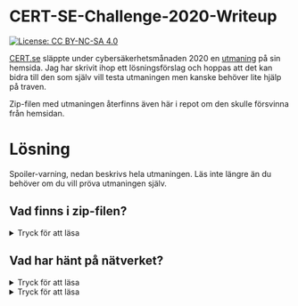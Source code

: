 # CERT-SE-Challenge-2020-Writeup
[![License: CC BY-NC-SA 4.0](https://img.shields.io/badge/License-CC%20BY--NC--SA%204.0-lightgrey.svg)](https://creativecommons.org/licenses/by-nc-sa/4.0/)

[CERT.se](https://cert.se) släppte under cybersäkerhetsmånaden 2020 en [utmaning](https://cert.se/2020/09/cert-se-challenge-2020) på sin hemsida. Jag har skrivit ihop ett lösningsförslag och hoppas att det kan bidra till den som själv vill testa utmaningen men kanske behöver lite hjälp på traven.

Zip-filen med utmaningen återfinns även här i repot om den skulle försvinna från hemsidan.
# Lösning
Spoiler-varning, nedan beskrivs hela utmaningen. Läs inte längre än du behöver om du vill pröva utmaningen själv.
## Vad finns i zip-filen?
<details><summary>Tryck för att läsa</summary>
<p>

I zipfilen hittar du en fil med ändelsen .pcapng ett filformat som används för att spara nätverkstrafik som fångats in med till exempel [Wireshark](https://www.wireshark.org/)

Ladda ned wireshark och ta en titt i filen och se om du upptäcker något intressant.
</p>
</details>

## Vad har hänt på nätverket?

<details><summary>Tryck för att läsa</summary>
<p>

När vi undersöker .pcap-filen ser vi att det har gått trafik på port 21 och port 6667.

</p>
</details>

<details><summary>Tryck för att läsa</summary>
<p>



</p>
</details>

